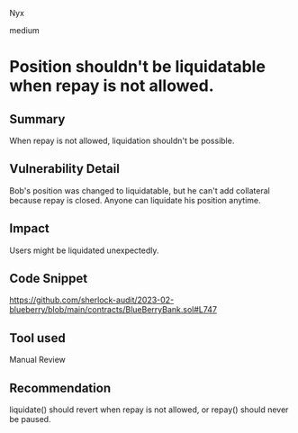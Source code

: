 Nyx

medium

# Position shouldn't be liquidatable when repay is not allowed.

## Summary
When repay is not allowed, liquidation shouldn't be possible. 
## Vulnerability Detail
Bob's position was changed to liquidatable, but he can't add collateral because repay is closed. Anyone can liquidate his position anytime.
## Impact
Users might be liquidated unexpectedly.
## Code Snippet
https://github.com/sherlock-audit/2023-02-blueberry/blob/main/contracts/BlueBerryBank.sol#L747
## Tool used

Manual Review

## Recommendation
liquidate() should revert when repay is not allowed, or repay() should never be paused.